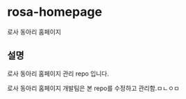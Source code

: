 # rosa-homepage
로사 동아리 홈페이지

## 설명
로사 동아리 홈페이지 관리 repo 입니다.

로사 동아리 홈페이지 개발팀은 본 repo를 수정하고 관리함.ㅁㄴㅇㅁ
